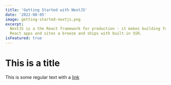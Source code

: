 ```yaml
---
title: 'Getting Started with NextJS'
date: '2022-08-05'
image: getting-started-nextjs.png
excerpt:
  NextJS is a the React framework for production - it makes building fullstack
  React apps and sites a breeze and ships with built-in SSR.
isFeatured: true
---
```


# This is a title

This is some regular text with a [link](https://google.com)
